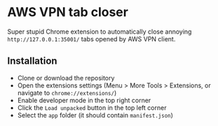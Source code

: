 # AWS VPN tab closer

Super stupid Chrome extension to automatically close annoying `http://127.0.0.1:35001/` tabs
opened by AWS VPN client.

## Installation

* Clone or download the repository
* Open the extensions settings (Menu > More Tools > Extensions, or navigate to `chrome://extensions/`)
* Enable developer mode in the top right corner
* Click the `Load unpacked` button in the top left corner
* Select the `app` folder (it should contain `manifest.json`)
